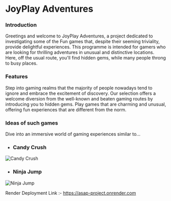 # JoyPlay Adventures
### Introduction
Greetings and welcome to JoyPlay Adventures, a project dedicated to investigating some of the Fun games that, despite their seeming triviality, provide delightful experiences. This programme is intended for gamers who are looking for thrilling adventures in unusual and distinctive locations. Here, off the usual route, you'll find hidden gems, while many people throng to busy places.


### Features

Step into gaming realms that the majority of people nowadays tend to ignore and embrace the excitement of discovery. Our selection offers a welcome diversion from the well-known and beaten gaming routes by introducing you to hidden gems. Play games that are charming and unusual, offering fun experiences that are different from the norm.

### Ideas of such games

Dive into an immersive world of gaming experiences similar to...

* ### Candy Crush
![Candy Crush](https://encrypted-tbn0.gstatic.com/images?q=tbn:ANd9GcRQ0ilXz5PeWNwSjjvf7mSZDm3Mm462UjIOvA&usqp=CAU)
* ### Ninja Jump
![Ninja Jump](https://play-lh.googleusercontent.com/uYuN1ItgAmJUfsQE6thbxGOMBBpU2WfkDlHfJ0sY2b_vq8eVIi9XSin-B_rO-NkFeQ)


Render Deployment Link :- https://asap-project.onrender.com